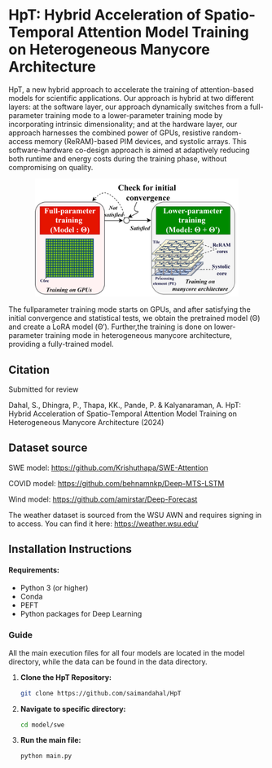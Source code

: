# HpT: Hybrid Acceleration of Spatio-Temporal Attention Model Training on Heterogeneous Manycore Architecture

HpT, a new hybrid approach to accelerate the training of attention-based models for scientific applications. Our approach is hybrid at two different
layers: at the software layer, our approach dynamically switches from a full-parameter training mode to a lower-parameter training mode by incorporating intrinsic dimensionality; and at the hardware layer, our approach harnesses the combined power of GPUs, resistive random-access memory (ReRAM)-based PIM devices, and systolic arrays. This software-hardware co-design approach is aimed at adaptively reducing both runtime and energy costs during the training phase, without compromising on quality. 

<p align="center">
  <img src="HpT.png" alt="Image description" width="400"/>

   The fullparameter training mode starts on GPUs, and after satisfying the initial convergence and statistical tests, we obtain the pretrained model (Θ) and create a LoRA model (Θ′). Further,the training is done on lower-parameter training mode in heterogeneous manycore architecture, providing a fully-trained model.
</p>


## Citation

Submitted for review

Dahal, S., Dhingra, P., Thapa, KK., Pande, P. & Kalyanaraman, A. HpT: Hybrid Acceleration of Spatio-Temporal Attention Model Training on Heterogeneous Manycore Architecture (2024)

##
## Dataset source
SWE model: https://github.com/Krishuthapa/SWE-Attention

COVID model: https://github.com/behnamnkp/Deep-MTS-LSTM

Wind model: https://github.com/amirstar/Deep-Forecast

The weather dataset is sourced from the WSU AWN and requires signing in to access. You can find it here: https://weather.wsu.edu/

## Installation Instructions
#### Requirements:
- Python 3 (or higher)
- Conda
- PEFT
- Python packages for Deep Learning

### Guide
All the main execution files for all four models are located in the model directory, while the data can be found in the data directory.
1. **Clone the HpT Repository:**

   ```bash
   git clone https://github.com/saimandahal/HpT
   
2. **Navigate to specific directory:**

   ```bash
   cd model/swe

3. **Run the main file:**

   ```bash
   python main.py
